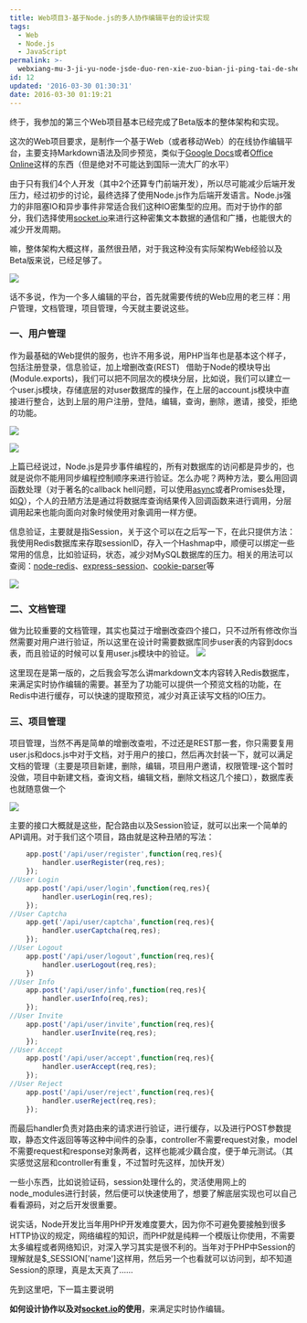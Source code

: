 ```yaml
---
title: Web项目3-基于Node.js的多人协作编辑平台的设计实现
tags:
  - Web
  - Node.js
  - JavaScript
permalink: >-
  webxiang-mu-3-ji-yu-node-jsde-duo-ren-xie-zuo-bian-ji-ping-tai-de-she-ji-shi-xian
id: 12
updated: '2016-03-30 01:30:31'
date: 2016-03-30 01:19:21
---
```


终于，我参加的第三个Web项目基本已经完成了Beta版本的整体架构和实现。

这次的Web项目要求，是制作一个基于Web（或者移动Web）的在线协作编辑平台，主要支持Markdown语法及同步预览，类似于<a title="Google Docs" href="https://docs.google.com/document" target="_blank">Google Docs</a>或者<a title="Office Online" href="https://office.live.com/start/default.aspx" target="_blank">Office Online</a>这样的东西（但是绝对不可能达到国际一流大厂的水平）

由于只有我们4个人开发（其中2个还算专门前端开发），所以尽可能减少后端开发压力，经过初步的讨论，最终选择了使用Node.js作为后端开发语言。Node.js强力的非阻塞IO和异步事件非常适合我们这种IO密集型的应用。而对于协作的部分，我们选择使用<a title="socket.io" href="http://socket.io/" target="_blank">socket.io</a>来进行这种密集文本数据的通信和广播，也能很大的减少开发周期。

嘛，整体架构大概这样，虽然很丑陋，对于我这种没有实际架构Web经验以及Beta版来说，已经足够了。

![](http://7xsf4p.com1.z0.glb.clouddn.com/image/e/bc/22d0e801243e1c22305ce85f897b3.png)

话不多说，作为一个多人编辑的平台，首先就需要传统的Web应用的老三样：用户管理，文档管理，项目管理，今天就主要说这些。


### **一、用户管理**

作为最基础的Web提供的服务，也许不用多说，用PHP当年也是基本这个样子，包括注册登录，信息验证，加上增删改查(REST) <span style="font-size: 13px;"> </span> 借助于Node的模块导出(Module.exports)，我们可以把不同层次的模块分层，比如说，我们可以建立一个user.js模块，存储底层的对user数据库的操作，在上层的account.js模块中直接进行整合，达到上层的用户注册，登陆，编辑，查询，删除，邀请，接受，拒绝的功能。

![](http://7xsf4p.com1.z0.glb.clouddn.com/image/4/2c/cbc5296c83216b037c0bd6ac607d0.png)

![](http://7xsf4p.com1.z0.glb.clouddn.com/image/8/fd/7de6621bfaa012093edbdc6194923.png)

上篇已经说过，Node.js是异步事件编程的，所有对数据库的访问都是异步的，也就是说你不能用同步编程控制顺序来进行验证。怎么办呢？两种方法，要么用回调函数处理（对于著名的callback hell问题，可以使用<a title="async" href="https://github.com/caolan/async" target="_blank">async</a>或者Promises处理，如<a title="Q" href="https://github.com/kriskowal/q" target="_blank">Q</a>），个人的丑陋方法是通过将数据库查询结果传入回调函数来进行调用，分层调用起来也能向面向对象时候使用对象调用一样方便。

信息验证，主要就是指Session，关于这个可以在之后写一下，在此只提供方法：我使用Redis数据库来存取sessionID，存入一个Hashmap中，顺便可以绑定一些常用的信息，比如验证码，状态，减少对MySQL数据库的压力。相关的用法可以查阅：<a title="node-redis" href="https://github.com/mranney/node_redis" target="_blank">node-redis</a>、<a title="express-session" href="https://github.com/expressjs/session" target="_blank">express-session</a>、<a title="cookie-parser" href="https://github.com/expressjs/cookie-parser" target="_blank">cookie-parser</a>等

![](http://7xsf4p.com1.z0.glb.clouddn.com/image/0/fd/64e2f6885fda48496392b72787e42.png)

### **二、文档管理**

做为比较重要的文档管理，其实也莫过于增删改查四个接口，只不过所有修改你当然需要对用户进行验证，所以这里在设计时需要数据库同步user表的内容到docs表，而且验证的时候可以复用user.js模块中的验证。
![](http://7xsf4p.com1.z0.glb.clouddn.com/image/9/b4/c5f6392ba72369c19f6ffb1eaa5ef.png)

这里现在是第一版的，之后我会写怎么讲markdown文本内容转入Redis数据库，来满足实时协作编辑的需要。甚至为了功能可以提供一个预览文档的功能，在Redis中进行缓存，可以快速的提取预览，减少对真正读写文档的IO压力。

### **三、项目管理**

项目管理，当然不再是简单的增删改查啦，不过还是REST那一套，你只需要复用user.js和docs.js中对于文档，对于用户的接口，然后再次封装一下，就可以满足文档的管理（主要是项目新建，删除，编辑，项目用户邀请，权限管理-这个暂时没做，项目中新建文档，查询文档，编辑文档，删除文档这几个接口），数据库表也就随意做一个

![](http://7xsf4p.com1.z0.glb.clouddn.com/image/0/f2/f8a644c7bd838a96205147c28a7bf.png)

主要的接口大概就是这些，配合路由以及Session验证，就可以出来一个简单的API调用。对于我们这个项目，路由就是这种丑陋的写法：

```javascript
	app.post('/api/user/register',function(req,res){
		handler.userRegister(req,res);
	});
//User Login
	app.post('/api/user/login',function(req,res){
		handler.userLogin(req,res);
	});
//User Captcha
	app.get('/api/user/captcha',function(req,res){
		handler.userCaptcha(req,res);
	});
//User Logout
	app.post('/api/user/logout',function(req,res){
		handler.userLogout(req,res);
	})
//User Info
	app.post('/api/user/info',function(req,res){
		handler.userInfo(req,res);
	});
//User Invite
	app.post('/api/user/invite',function(req,res){
		handler.userInvite(req,res);
	});
//User Accept
	app.post('/api/user/accept',function(req,res){
		handler.userAccept(req,res);
	});
//User Reject
	app.post('/api/user/reject',function(req,res){
		handler.userReject(req,res);
	});
```

而最后handler负责对路由来的请求进行验证，进行缓存，以及进行POST参数提取，静态文件返回等等这种中间件的杂事，controller不需要request对象，model不需要request和response对象两者，这样也能减少藕合度，便于单元测试。（其实感觉这层和controller有重复，不过暂时先这样，加快开发）

一些小东西，比如说验证码，session处理什么的，灵活使用网上的node_modules进行封装，然后便可以快速使用了，想要了解底层实现也可以自己看看源码，对之后开发很重要。

说实话，Node开发比当年用PHP开发难度要大，因为你不可避免要接触到很多HTTP协议的规定，网络编程的知识，而PHP就是纯粹一个模版让你使用，不需要太多编程或者网络知识，对深入学习其实是很不利的。当年对于PHP中Session的理解就是$_SESSION['name']这样用，然后另一个也看就可以访问到，却不知道Session的原理，真是太天真了……

先到这里吧，下一篇主要说明

**如何设计协作以及对<a title="socket.io" href="http://socket.io" target="_blank">socket.io</a>的使用**，来满足实时协作编辑。
